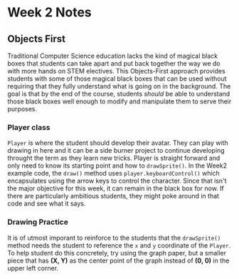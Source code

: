 # Week 2 Notes
## Objects First
Traditional Computer Science education lacks the kind of magical black boxes that students can take apart and put back together the way we do with more hands on STEM electives.  This Objects-First approach provides students with some of those magical black boxes that can be used without requiring that they fully understand what is going on in the background.  The goal is that by the end of the course, students *should* be able to understand those black boxes well enough to modify and manipulate them to serve their purposes.
### Player class
`Player` is where the student should develop their avatar.  They can play with drawing in here and it can be a side burner project to continue developing throught the term as they learn new tricks.  Player is straight forward and only need to know its starting point and how to `drawSprite()`.  In the Week2 example code, the `draw()` method uses `player.keyboardControl()` which encapsulates using the arrow keys to control the character.  Since that isn't the major objective for this week, it can remain in the black box for now.  If there are particularly ambitious students, they might poke around in that code and see what it says.

### Drawing Practice
It is of utmost imporant to reinforce to the students that the `drawSprite()` method needs the student to reference the `x` and `y` coordinate of the `Player`.  To help student do this concretely, try using the graph paper, but a smaller piece that has **(X, Y)** as the center point of the graph instead of **(0, 0)** in the upper left corner.
